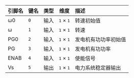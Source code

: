 <!--
DO NOT EDIT THIS FILE DIRECTLY.
This file is generated by tools/comp-docs.js.
All changes will be overwritten by regeneration.
-->

<slot class="model-pins">

| 引脚名 | 键名 | 类型 | 维度 | 描述 |
|:------ |:---- |:----:|:----:|:---- |
| ω0 | `0` | 输入 | <samp>1</samp> × <samp>1</samp> | 转速初始值 |
| ω | `1` | 输入 | <samp>1</samp> × <samp>1</samp> | 转速 |
| PG0 | `2` | 输入 | <samp>1</samp> × <samp>1</samp> | 发电机有功功率初始值 |
| PG | `3` | 输入 | <samp>1</samp> × <samp>1</samp> | 发电机有功功率 |
| ENAB | `4` | 输入 | <samp>1</samp> × <samp>1</samp> | 使能信号 |
| Vs | `5` | 输出 | <samp>1</samp> × <samp>1</samp> | 电力系统稳定器输出 |

</slot>
